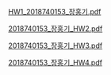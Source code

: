 

[HW1_2018740153_장홍기.pdf](https://github.com/user-attachments/files/15751474/HW1_2018740153_.pdf)

[2018740153_장홍기_HW2.pdf](https://github.com/user-attachments/files/15751462/2018740153_._HW2.pdf)

[2018740153_장홍기_HW3.pdf](https://github.com/user-attachments/files/15751476/2018740153_._HW3.pdf)

[2018740153_장홍기_HW4.pdf](https://github.com/userattachments/files/15751479/2018740153_._HW4.pdf)
